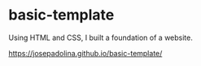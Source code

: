 # basic-template

Using HTML and CSS, I built a foundation of a website.

https://josepadolina.github.io/basic-template/
